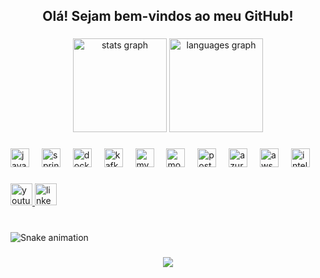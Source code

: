<h2 align="center">Olá! Sejam bem-vindos ao meu GitHub!</h2>

###

<div align="center">
  <!-- GitHub Stats -->
  <img 
    src="https://github-readme-stats.vercel.app/api?username=Jubilio&hide_title=false&hide_rank=false&show_icons=true&include_all_commits=true&count_private=true&disable_animations=false&theme=dracula&locale=pt-br&hide_border=false" 
    height="150" 
    alt="stats graph"  
  />
  <img 
    src="https://github-readme-stats.vercel.app/api/top-langs?username=Jubilio&locale=pt-br&hide_title=false&layout=compact&card_width=320&langs_count=5&theme=dracula&hide_border=false" 
    height="150" 
    alt="languages graph"  
  />
</div>

###

<div align="left">
  <!-- Tecnologias / Ferramentas -->
  <img src="https://cdn.jsdelivr.net/gh/devicons/devicon/icons/java/java-original.svg" height="30" alt="java logo"  />
  <img width="12" />
  <img src="https://cdn.jsdelivr.net/gh/devicons/devicon/icons/spring/spring-original.svg" height="30" alt="spring logo"  />
  <img width="12" />
  <img src="https://cdn.jsdelivr.net/gh/devicons/devicon/icons/docker/docker-original.svg" height="30" alt="docker logo"  />
  <img width="12" />
  <img src="https://cdn.jsdelivr.net/gh/devicons/devicon/icons/apachekafka/apachekafka-original.svg" height="30" alt="kafka logo"  />
  <img width="12" />
  <img src="https://cdn.jsdelivr.net/gh/devicons/devicon/icons/mysql/mysql-original.svg" height="30" alt="mysql logo"  />
  <img width="12" />
  <img src="https://cdn.jsdelivr.net/gh/devicons/devicon/icons/mongodb/mongodb-original.svg" height="30" alt="mongodb logo"  />
  <img width="12" />
  <img src="https://cdn.jsdelivr.net/gh/devicons/devicon/icons/postgresql/postgresql-original.svg" height="30" alt="postgresql logo"  />
  <img width="12" />
  <img src="https://cdn.jsdelivr.net/gh/devicons/devicon/icons/azure/azure-original.svg" height="30" alt="azure logo"  />
  <img width="12" />
  <img src="https://cdn.jsdelivr.net/gh/devicons/devicon/icons/amazonwebservices/amazonwebservices-line-wordmark.svg" height="30" alt="aws logo"  />
  <img width="12" />
  <img src="https://cdn.jsdelivr.net/gh/devicons/devicon/icons/intellij/intellij-original.svg" height="30" alt="intellij logo"  />
</div>

###

<div align="left">
  <!-- Badges de redes sociais -->
  <a href="https://www.youtube.com/@deepgeoprogramming" target="_blank">
    <img 
      src="https://img.shields.io/static/v1?message=YouTube&logo=youtube&label=&color=FF0000&logoColor=white&style=for-the-badge" 
      height="35" 
      alt="youtube logo"  
    />
  </a>
 
  <a href="https://br.linkedin.com/in/jubilio-mausse" target="_blank">
    <img 
      src="https://img.shields.io/static/v1?message=LinkedIn&logo=linkedin&label=&color=0077B5&logoColor=white&style=for-the-badge" 
      height="35" 
      alt="linkedin logo"  
    />
  </a>
</div>

###

<br clear="both">

<!-- Animação Snake (opcional) -->
<img src="https://raw.githubusercontent.com/Jubilio/Jubilio/output/snake.svg" alt="Snake animation" />

###

<div align="center">
  <!-- Contador de visitas -->
  <img src="https://profile-counter.glitch.me/Jubilio/count.svg" />
</div>

###
